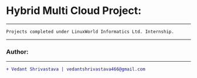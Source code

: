 # Hybrid Multi Cloud Project:
____________________________________________________________________________________________________________________________________
`Projects completed under LinuxWorld Informatics Ltd. Internship.`
____________________________________________________________________________________________________________________________________
### Author:
----------------------------------
```diff
+ Vedant Shrivastava | vedantshrivastava466@gmail.com
```
